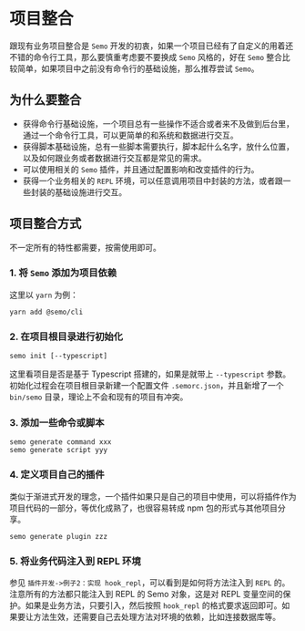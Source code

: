 # 项目整合

跟现有业务项目整合是 `Semo` 开发的初衷，如果一个项目已经有了自定义的用着还不错的命令行工具，那么要慎重考虑要不要换成 `Semo` 风格的，好在 `Semo` 整合比较简单，如果项目中之前没有命令行的基础设施，那么推荐尝试 `Semo`。

## 为什么要整合

- 获得命令行基础设施，一个项目总有一些操作不适合或者来不及做到后台里，通过一个命令行工具，可以更简单的和系统和数据进行交互。
- 获得脚本基础设施，总有一些脚本需要执行，脚本起什么名字，放什么位置，以及如何跟业务或者数据进行交互都是常见的需求。
- 可以使用相关的 `Semo` 插件，并且通过配置影响和改变插件的行为。
- 获得一个业务相关的 `REPL` 环境，可以任意调用项目中封装的方法，或者跟一些封装的基础设施进行交互。

## 项目整合方式

不一定所有的特性都需要，按需使用即可。

### 1. 将 `Semo` 添加为项目依赖

这里以 `yarn` 为例：

```
yarn add @semo/cli
```

### 2. 在项目根目录进行初始化

```
semo init [--typescript]
```

这里看项目是否是基于 Typescript 搭建的，如果是就带上 `--typescript` 参数。初始化过程会在项目根目录新建一个配置文件 `.semorc.json`，并且新增了一个 `bin/semo` 目录，理论上不会和现有的项目有冲突。

### 3. 添加一些命令或脚本

```
semo generate command xxx
semo generate script yyy
```

### 4. 定义项目自己的插件

类似于渐进式开发的理念，一个插件如果只是自己的项目中使用，可以将插件作为项目代码的一部分，等优化成熟了，也很容易转成 npm 包的形式与其他项目分享。

```
semo generate plugin zzz
```

### 5. 将业务代码注入到 REPL 环境

参见 `插件开发->例子2：实现 hook_repl`，可以看到是如何将方法注入到 `REPL` 的。注意所有的方法都只能注入到 REPL 的 Semo 对象，这是对 REPL 变量空间的保护。如果是业务方法，只要引入，然后按照 `hook_repl` 的格式要求返回即可。如果要让方法生效，还需要自己去处理方法对环境的依赖，比如连接数据库等。